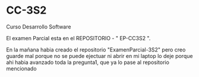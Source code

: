 # CC-3S2
Curso Desarrollo Software

El examen Parcial esta en el REPOSITORIO - " EP-CC3S2 ".


En la mañana habia creado el repositorio "ExamenParcial-3S2" pero creo guarde mal porque no se puede ejectuar ni abrir en mi laptop
lo deje porque ahi habia avanzado toda la pregunta1, que ya lo pase al repositorio mencionado  
